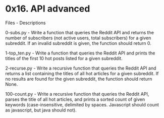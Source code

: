 # 0x16. API advanced


Files - Descriptions


0-subs.py - Write a function that queries the Reddit API and returns the number of subscribers (not active users, total subscribers) for a given subreddit. If an invalid subreddit is given, the function should return 0.


1-top_ten.py - Write a function that queries the Reddit API and prints the titles of the first 10 hot posts listed for a given subreddit.


2-recurse.py - Write a recursive function that queries the Reddit API and returns a list containing the titles of all hot articles for a given subreddit. If no results are found for the given subreddit, the function should return None.


100-count.py - Write a recursive function that queries the Reddit API, parses the title of all hot articles, and prints a sorted count of given keywords (case-insensitive, delimited by spaces. Javascript should count as javascript, but java should not).
